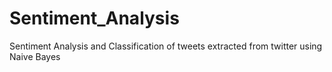 # Sentiment_Analysis
Sentiment Analysis and Classification of tweets extracted from twitter using Naive Bayes
